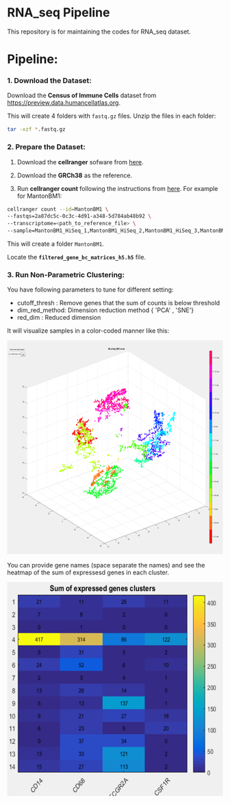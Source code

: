 # RNA_seq Pipeline
This repository is for maintaining the codes for RNA_seq dataset.

# Pipeline:

### 1. Download the Dataset:
Download the __Census of Immune Cells__ dataset from https://preview.data.humancellatlas.org.

This will create 4 folders with `fastq.gz` files. Unzip the files in each folder:
```bash
tar -xzf *.fastq.gz
```

### 2. Prepare the Dataset:
1. Download the __cellranger__ sofware from [here](https://support.10xgenomics.com/single-cell-gene-expression/software/pipelines/latest/using/count).

2. Download the __GRCh38__ as the reference.

3. Run __cellranger count__ following the instructions from [here](https://support.10xgenomics.com/single-cell-gene-expression/software/pipelines/latest/using/count). For example for MantonBM1:
```bash
cellranger count --id=MantonBM1 \
--fastqs=2a87dc5c-0c3c-4d91-a348-5d784ab48b92 \
--transcriptome=<path_to_reference_file> \
--sample=MantonBM1_HiSeq_1,MantonBM1_HiSeq_2,MantonBM1_HiSeq_3,MantonBM1_HiSeq_4,MantonBM1_HiSeq_5,MantonBM1_HiSeq_6,MantonBM1_HiSeq_7,MantonBM1_HiSeq_8
```

This will create a folder `MantonBM1`. 

Locate the __`filtered_gene_bc_matrices_h5.h5`__ file.

### 3. Run Non-Parametric Clustering:
You have following parameters to tune for different setting:
- cutoff_thresh  : Remove genes that the sum of counts is below threshold
- dim_red_method: Dimension reduction method { 'PCA' , 'SNE'}
- red_dim       : Reduced dimension

It will visualize samples in a color-coded manner like this:

<img src="imgs/tsne.png" widht="500" height="500">

You can provide gene names (space separate the names) and see the heatmap of the sum of expressesd genes in each cluster.

<img src="imgs/heatmap.png" widht="500" height="500">